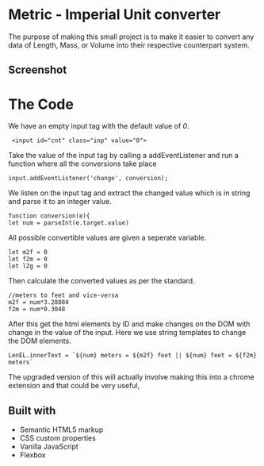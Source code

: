 # Metric - Imperial Unit converter

 The purpose of making this small project is to make it easier to convert any data of Length, Mass, or Volume into their respective counterpart system.


## Screenshot





# The Code

We have an empty input tag with the default value of *0*.

   

     <input id="cnt" class="inp" value="0">




Take the value of the input tag by calling a addEventListener and run a function where all the conversions take place 

    input.addEventListener('change', conversion);

We listen on the input tag and extract the changed value which is in string and parse it to an integer value.
    
    function conversion(e){
    let num = parseInt(e.target.value)
    
All possible convertible values are given a seperate variable.
    
    let m2f = 0
    let f2m = 0
    let l2g = 0

Then calculate the converted values as per the standard.
    
    //meters to feet and vice-versa
    m2f = num*3.28084 
    f2m = num*0.3048
    
After this get the html elements by ID and make changes on the DOM  with change in the value of the input.
Here we use string templates to change the DOM elements.    

    LenEL.innerText = `${num} meters = ${m2f} feet || ${num} feet = ${f2m} meters`

The upgraded version of this will actually involve making this into a chrome extension and that could be very useful,


## Built with

 - Semantic HTML5 markup
 - CSS custom properties
 - Vanilla JavaScript
 - Flexbox

